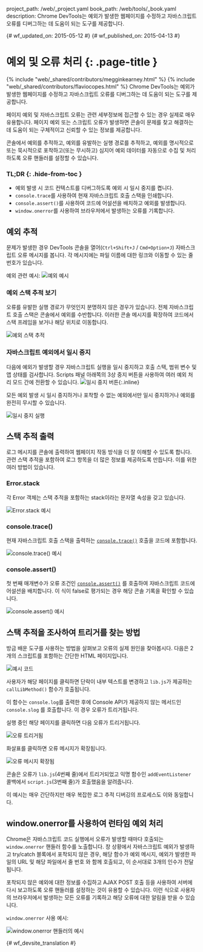 project_path: /web/_project.yaml
book_path: /web/tools/_book.yaml
description: Chrome DevTools는 예외가 발생한 웹페이지를 수정하고 자바스크립트 오류를 디버그하는 데 도움이 되는 도구를 제공합니다.

{# wf_updated_on: 2015-05-12 #}
{# wf_published_on: 2015-04-13 #}

# 예외 및 오류 처리 {: .page-title }

{% include "web/_shared/contributors/megginkearney.html" %}
{% include "web/_shared/contributors/flaviocopes.html" %}
Chrome DevTools는 예외가 발생한 웹페이지를 수정하고 자바스크립트 오류를 디버그하는 데 도움이 되는 도구를 제공합니다.

페이지 예외 및 자바스크립트 오류는 관련 세부정보에 접근할 수 있는 경우 실제로 매우 유용합니다. 페이지 예외 또는 스크립트 오류가 발생하면 콘솔이 문제를 찾고 해결하는 데 도움이 되는 구체적이고 신뢰할 수 있는 정보를 제공합니다. 

콘솔에서 예외를 추적하고, 예외를 유발하는 실행 경로를 추적하고, 예외를 명시적으로 또는 묵시적으로 포착하고(또는 무시하고) 심지어 예외 데이터를 자동으로 수집 및 처리하도록 오류 핸들러를 설정할 수 있습니다.


### TL;DR {: .hide-from-toc }
- 예외 발생 시 코드 컨텍스트를 디버그하도록 예외 시 일시 중지를 켭니다.
-  <code>console.trace</code>를 사용하여 현재 자바스크립트 호출 스택을 인쇄합니다.
-  <code>console.assert()</code>를 사용하여 코드에 어설션을 배치하고 예외를 발생합니다.
-  <code>window.onerror</code>를 사용하여 브라우저에서 발생하는 오류를 기록합니다.


## 예외 추적

문제가 발생한 경우 DevTools 콘솔을 열어(`Ctrl+Shift+J` / `Cmd+Option+J`) 자바스크립트 오류 메시지를 봅니다.
각 메시지에는 파일 이름에 대한 링크와 이동할 수 있는 줄 번호가 있습니다.

예외 관련 예시:
![예외 예시](images/track-exceptions-tracking-exceptions.jpg)

### 예외 스택 추적 보기

오류를 유발한 실행 경로가 무엇인지 분명하지 않은 경우가 있습니다.
전체 자바스크립트 호출 스택은 콘솔에서 예외를 수반합니다.
이러한 콘솔 메시지를 확장하여 코드에서 스택 프레임을 보거나 해당 위치로 이동합니다.

![예외 스택 추적](images/track-exceptions-exception-stack-trace.jpg)

### 자바스크립트 예외에서 일시 중지

다음에 예외가 발생할 경우
자바스크립트 실행을 일시 중지하고 호출 스택,
범위 변수 및 앱 상태를 검사합니다.
Scripts 패널 아래쪽의 3상 중지 버튼을 사용하여 여러 예외 처리 모드 간에 전환할 수 있습니다. ![일시 중지 버튼](images/track-exceptions-pause-gray.png){:.inline}

모든 예외 발생 시 일시 중지하거나 포착할 수 없는 예외에서만 일시 중지하거나 예외를 완전히 무시할 수 있습니다.

![일시 중지 실행](images/track-exceptions-pause-execution.jpg)

## 스택 추적 출력

로그 메시지를 콘솔에 출력하여
웹페이지 작동 방식을 더 잘 이해할 수 있도록 합니다.
관련 스택 추적을 포함하여 로그 항목을 더 많은 정보를 제공하도록 만듭니다. 이를 위한 여러 방법이 있습니다.

### Error.stack
각 Error 객체는 스택 추적을 포함하는 stack이라는 문자열 속성을 갖고 있습니다.

![Error.stack 예시](images/track-exceptions-error-stack.jpg)

### console.trace()

현재 자바스크립트 호출 스택을 출력하는 [`console.trace()`](./console-reference#consoletraceobject) 호출을 코드에 포함합니다.

![console.trace() 예시](images/track-exceptions-console-trace.jpg)

### console.assert()

첫 번째 매개변수가 오류 조건인 [`console.assert()`](./console-reference#consoleassertexpression-object)
를 호출하여 자바스크립트 코드에 어설션을 배치합니다.
이 식이 false로 평가되는 경우
해당 콘솔 기록을 확인할 수 있습니다.

![console.assert() 예시](images/track-exceptions-console-assert.jpg)

## 스택 추적을 조사하여 트리거를 찾는 방법

방금 배운 도구를 사용하는 방법을 살펴보고
오류의 실제 원인을 찾아봅시다.
다음은 2개의 스크립트를 포함하는 간단한 HTML 페이지입니다.

![예시 코드](images/track-exceptions-example-code.png)

사용자가 해당 페이지를 클릭하면
단락이 내부 텍스트를 변경하고
`lib.js`가 제공하는 `callLibMethod()` 함수가 호출됩니다.

이 함수는 `console.log`를 출력한
후에 Console API가 제공하지 않는 메서드인 `console.slog`
를 호출합니다.
이 경우 오류가 트리거됩니다.

실행 중인 해당 페이지를 클릭하면
다음 오류가 트리거됩니다.

![오류 트리거됨](images/track-exceptions-example-error-triggered.png)

화살표를 클릭하면 오류 메시지가 확장됩니다.

![오류 메시지 확장됨](images/track-exceptions-example-error-message-expanded.png)

콘솔은 오류가 `lib.js`(4번째 줄)에서 트리거되었고
익명 함수인 `addEventListener` 콜백에서
`script.js`(3번째 줄)가 호출했음을 알려줍니다.

이 예시는 매우 간단하지만
매우 복잡한 로그 추적 디버깅의 프로세스도 이와 동일합니다.

## window.onerror를 사용하여 런타임 예외 처리

Chrome은 자바스크립트 코드 실행에서 오류가 발생할 때마다 호출되는 `window.onerror` 핸들러 함수를
 노출합니다.
창 상황에서 자바스크립트 예외가 발생하고
try/catch 블록에서 포착되지 않은 경우,
해당 함수가 예외 메시지,
예외가 발생한 파일의 URL
및 해당 파일에서 줄 번호
와 함께 호출되고, 이 순서대로 3개의 인수가 전달됩니다.

포착되지 않은 예외에 대한 정보를 수집하고 AJAX POST 호출 등을 사용하여 서버에 다시 보고하도록 오류 핸들러를 설정하는 것이 유용할 수 있습니다. 이런 식으로 사용자의 브라우저에서 발생하는 모든 오류를 기록하고 해당 오류에 대한 알림을 받을 수 있습니다.

`window.onerror` 사용 예시:

![window.onerror 핸들러의 예시](images/runtime-exceptions-window-onerror.jpg)




{# wf_devsite_translation #}
